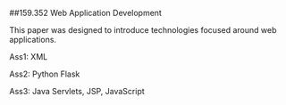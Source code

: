 ##159.352 Web Application Development

This paper was designed to introduce technologies focused around web applications.

Ass1: XML

Ass2: Python Flask

Ass3: Java Servlets, JSP, JavaScript
